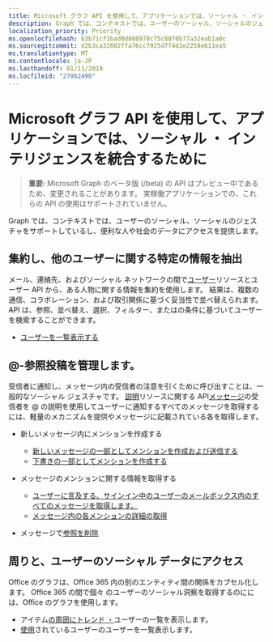 ```yaml
---
title: Microsoft グラフ API を使用して、アプリケーションでは、ソーシャル ・ インテリジェンスを統合するために
description: Graph では、コンテキストでは、ユーザーのソーシャル、ソーシャルのジェスチャをサポートしているし、便利な人や社会のデータにアクセスを提供します。
localization_priority: Priority
ms.openlocfilehash: b3b71cf1bad0d860978c75c88f0b77a32eab1a0c
ms.sourcegitcommit: d2b3ca32602ffa76cc7925d7f4d1e2258e611ea5
ms.translationtype: MT
ms.contentlocale: ja-JP
ms.lasthandoff: 01/11/2019
ms.locfileid: "27862490"
---
```

# <a name="use-the-microsoft-graph-api-to-integrate-social-intelligence-in-an-app"></a>Microsoft グラフ API を使用して、アプリケーションでは、ソーシャル ・ インテリジェンスを統合するために

> **重要:** Microsoft Graph のベータ版 (/beta) の API はプレビュー中であるため、変更されることがあります。 実稼働アプリケーションでの、これらの API の使用はサポートされていません。

Graph では、コンテキストでは、ユーザーのソーシャル、ソーシャルのジェスチャをサポートしているし、便利な人や社会のデータにアクセスを提供します。

## <a name="aggregate-and-extract-specific-information-about-people"></a>集約し、他のユーザーに関する特定の情報を抽出

メール、連絡先、およびソーシャル ネットワークの間で[ユーザー](../resources/person.md)リソースとユーザー API から、ある人物に関する情報を集約を使用します。 結果は、複数の通信、コラボレーション、および取引関係に基づく妥当性で並べ替えられます。 API は、参照、並べ替え、選択、フィルター、またはの条件に基づいてユーザーを検索することができます。

- [ユーザーを一覧表示する](../api/user-list-people.md)

## <a name="manage--mentions"></a>@-参照投稿を管理します。

受信者に通知し、メッセージ内の受信者の注意を引くために呼び出すことは、一般的なソーシャル ジェスチャです。
[説明](../resources/mention.md)リソースに関する API[メッセージ](../resources/message.md)の受信者を @ の説明を使用してユーザーに通知するすべてのメッセージを取得するには、軽量のメカニズムを提供やメッセージに記載されている各を取得します。

<!--
Include the next sentence when supporting events.

**Mention** is also supported by [Event](../resources/event.md).

-->

- 新しいメッセージ内にメンションを作成する

  - [新しいメッセージの一部としてメンションを作成および送信する](../api/user-sendmail.md#request-2)
  - [下書きの一部としてメンションを作成する](../api/user-post-messages.md#request-2)

- メッセージのメンションに関する情報を取得する

  - [ユーザーに言及する、サインイン中のユーザーのメールボックス内のすべてのメッセージを取得します。](../api/user-list-messages.md#request-2)
  - [メッセージ内の各メンションの詳細の取得](../api/message-get.md#request-2)

- メッセージで[参照を削除](../api/message-delete.md#request-2)

## <a name="access-social-data-around-and-about-a-user"></a>周りと、ユーザーのソーシャル データにアクセス

Office のグラフは、Office 365 内の別のエンティティ間の関係をカプセル化します。 Office 365 の間で個々 のユーザーのソーシャル洞察を取得するのにには、Office のグラフを使用します。

- アイテム[の周囲にトレンド ・](../api/insights-list-trending.md)ユーザーの一覧を表示します。
- [使用](../api/user-list-people.md)されているユーザーのユーザーを一覧表示します。
